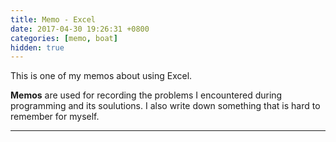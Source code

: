 ```yaml
---
title: Memo - Excel
date: 2017-04-30 19:26:31 +0800
categories: [memo, boat]
hidden: true
---
```



This is one of my memos about using Excel.

**Memos** are used for recording the problems I encountered during programming and its soulutions. I also write down something that is hard to remember for myself.

<!--shoreline-->
---
